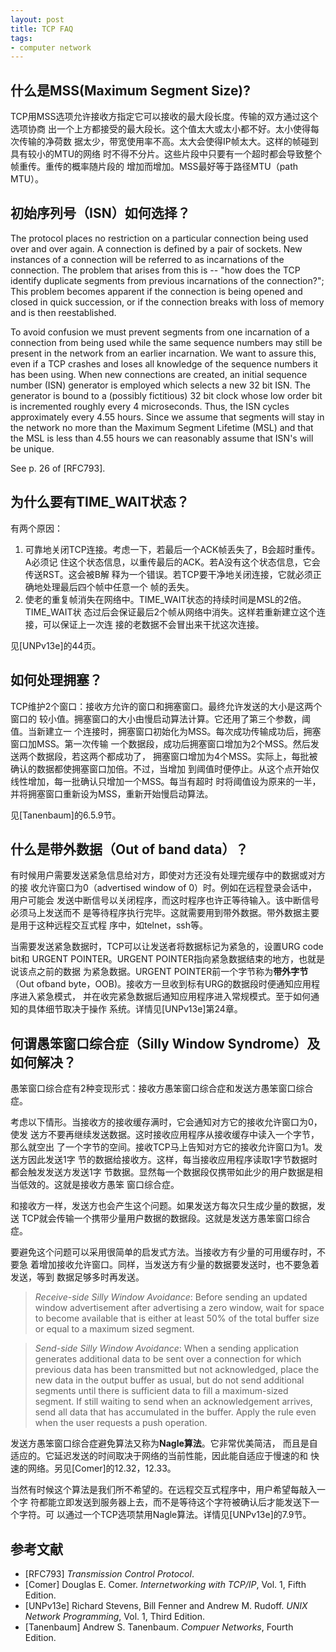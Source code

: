 ```yaml
---
layout: post
title: TCP FAQ
tags:
- computer network
---
```


## 什么是MSS(Maximum Segment Size)?

TCP用MSS选项允许接收方指定它可以接收的最大段长度。传输的双方通过这个选项协商
出一个上方都接受的最大段长。这个值太大或太小都不好。太小使得每次传输的净荷数
据太少，带宽使用率不高。太大会使得IP帧太大。这样的帧碰到具有较小的MTU的网络
时不得不分片。这些片段中只要有一个超时都会导致整个帧重传。重传的概率随片段的
增加而增加。MSS最好等于路径MTU（path MTU）。

## 初始序列号（ISN）如何选择？

The protocol places no restriction on a particular connection being used
over and over again.  A connection is defined by a pair of sockets.  New
instances of a connection will be referred to as incarnations of the
connection.  The problem that arises from this is -- "how does the TCP
identify duplicate segments from previous incarnations of the
connection?"; This problem becomes apparent if the connection is being
opened and closed in quick succession, or if the connection breaks with
loss of memory and is then reestablished.

To avoid confusion we must prevent segments from one incarnation of a
connection from being used while the same sequence numbers may still be
present in the network from an earlier incarnation.  We want to assure
this, even if a TCP crashes and loses all knowledge of the sequence numbers
it has been using.  When new connections are created, an initial sequence
number (ISN) generator is employed which selects a new 32 bit ISN.  The
generator is bound to a (possibly fictitious) 32 bit clock whose low order
bit is incremented roughly every 4 microseconds.  Thus, the ISN cycles
approximately every 4.55 hours.  Since we assume that segments will stay in
the network no more than the Maximum Segment Lifetime (MSL) and that the
MSL is less than 4.55 hours we can reasonably assume that ISN's will be
unique.

See p. 26 of [RFC793].

## 为什么要有TIME_WAIT状态？

有两个原因：

1.  可靠地关闭TCP连接。考虑一下，若最后一个ACK帧丢失了，B会超时重传。A必须记
住这个状态信息，以重传最后的ACK。若A没有这个状态信息，它会传送RST。这会被B解
释为一个错误。若TCP要干净地关闭连接，它就必须正确地处理最后四个帧中任意一个
帧的丢失。
2.  使老的重复帧消失在网络中。TIME_WAIT状态的持续时间是MSL的2倍。TIME_WAIT状
态过后会保证最后2个帧从网络中消失。这样若重新建立这个连接，可以保证上一次连
接的老数据不会冒出来干扰这次连接。

见[UNPv13e]的44页。

## 如何处理拥塞？

TCP维护2个窗口：接收方允许的窗口和拥塞窗口。最终允许发送的大小是这两个窗口的
较小值。拥塞窗口的大小由慢启动算法计算。它还用了第三个参数，阈值。当新建立一
个连接时，拥塞窗口初始化为MSS。每次成功传输成功后，拥塞窗口加MSS。第一次传输
一个数据段，成功后拥塞窗口增加为2个MSS。然后发送两个数据段，若这两个都成功了，
拥塞窗口增加为4个MSS。实际上，每批被确认的数据都使拥塞窗口加倍。不过，当增加
到阈值时便停止。从这个点开始仅线性增加，每一批确认只增加一个MSS。每当有超时
时将阈值设为原来的一半，并将拥塞窗口重新设为MSS，重新开始慢启动算法。

见[Tanenbaum]的6.5.9节。

## 什么是带外数据（Out of band data）？

有时候用户需要发送紧急信息给对方，即使对方还没有处理完缓存中的数据或对方的接
收允许窗口为0（advertised window of 0）时。例如在远程登录会话中，用户可能会
发送中断信号以关闭程序，而这时程序也许正等待输入。该中断信号必须马上发送而不
是等待程序执行完毕。这就需要用到带外数据。带外数据主要是用于这种远程交互式程
序中，如telnet，ssh等。

当需要发送紧急数据时，TCP可以让发送者将数据标记为紧急的，设置URG code bit和
URGENT POINTER。URGENT POINTER指向紧急数据结束的地方，也就是说该点之前的数据
为紧急数据。URGENT POINTER前一个字节称为**带外字节**（Out
ofband byte，OOB)。接收方一旦收到标有URG的数据段时便通知应用程序进入紧急模式，
并在收完紧急数据后通知应用程序进入常规模式。至于如何通知的具体细节取决于操作
系统。详情见[UNPv13e]第24章。

## 何谓愚笨窗口综合症（Silly Window Syndrome）及如何解决？

愚笨窗口综合症有2种变现形式：接收方愚笨窗口综合症和发送方愚笨窗口综合症。

考虑以下情形。当接收方的接收缓存满时，它会通知对方它的接收允许窗口为0，使发
送方不要再继续发送数据。这时接收应用程序从接收缓存中读入一个字节，那么就空出
了一个字节的空间。接收TCP马上告知对方它的接收允许窗口为1。发送方因此发送1字
节的数据给接收方。这样，每当接收应用程序读取1字节数据时都会触发发送方发送1字
节数据。显然每一个数据段仅携带如此少的用户数据是相当低效的。这就是接收方愚笨
窗口综合症。

和接收方一样，发送方也会产生这个问题。如果发送方每次只生成少量的数据，发送
TCP就会传输一个携带少量用户数据的数据段。这就是发送方愚笨窗口综合症。

要避免这个问题可以采用很简单的启发式方法。当接收方有少量的可用缓存时，不要急
着增加接收允许窗口。同样，当发送方有少量的数据要发送时，也不要急着发送，等到
数据足够多时再发送。

> *Receive-side Silly Window Avoidance*: Before sending an updated window
advertisement after advertising a zero window, wait for space to become
available that is either at least 50% of the total buffer size or equal to
a maximum sized segment.

> *Send-side Silly Window Avoidance*: When a sending application generates
additional data to be sent over a connection for which previous data has
been transmitted but not acknowledged, place the new data in the output
buffer as usual, but do not send additional segments until there is
sufficient data to fill a maximum-sized segment. If still waiting to
send when an acknowledgement arrives, send all data that has accumulated in
the buffer. Apply the rule even when the user requests a push
operation.

发送方愚笨窗口综合症避免算法又称为**Nagle算法**。它非常优美简洁，
而且是自适应的。它延迟发送的时间取决于网络的当前性能，因此能自适应于慢速的和
快速的网络。另见[Comer]的12.32，12.33。

当然有时候这个算法是我们所不希望的。在远程交互式程序中，用户希望每敲入一个字
符都能立即发送到服务器上去，而不是等待这个字符被确认后才能发送下一个字符。可
以通过一个TCP选项禁用Nagle算法。详情见[UNPv13e]的7.9节。

## 参考文献

*  [RFC793] _Transmission Control Protocol_.
*  [Comer] Douglas E. Comer. _Internetworking with TCP/IP_, Vol. 1, Fifth Edition.
*  [UNPv13e] Richard Stevens, Bill Fenner and Andrew M. Rudoff. _UNIX Network Programming_, Vol. 1, Third Edition.
*  [Tanenbaum] Andrew S. Tanenbaum. _Compuer Networks_, Fourth Edition.
